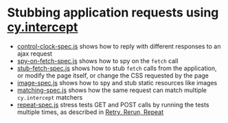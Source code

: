 # Stubbing application requests using [cy.intercept](https://on.cypress.io/intercept)

- [control-clock-spec.js](cypress/integration/control-clock-spec.js) shows how to reply with different responses to an ajax request
- [spy-on-fetch-spec.js](cypress/integration/spy-on-fetch-spec.js) shows how to spy on the `fetch` call
- [stub-fetch-spec.js](cypress/integration/stub-fetch-spec.js) shows how to stub `fetch` calls from the application, or modify the page itself, or change the CSS requested by the page
- [image-spec.js](cypress/integration/image-spec.js) shows how to spy and stub static resources like images
- [matching-spec.js](cypress/integration/matching-spec.js) shows how the same request can match multiple `cy.intercept` matchers
- [repeat-spec.js](cypress/integration/repeat-spec.js) stress tests GET and POST calls by running the tests multiple times, as described in [Retry, Rerun, Repeat](https://www.cypress.io/blog/2020/12/03/retry-rerun-repeat/)
